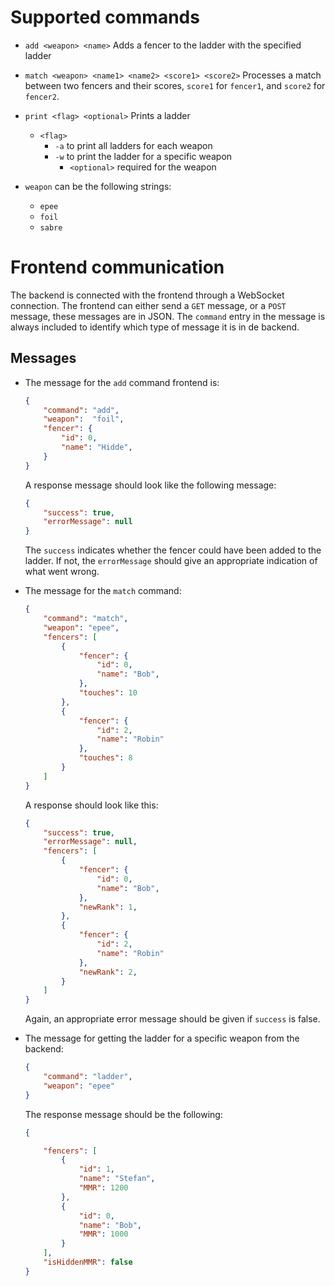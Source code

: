 # Supported commands
* `add <weapon> <name>` Adds a fencer to the ladder with the specified ladder
* `match <weapon> <name1> <name2> <score1> <score2>` Processes a match between two fencers and their scores, `score1` for `fencer1`, and `score2` for `fencer2`.
* `print <flag> <optional>` Prints a ladder
    * `<flag>`
        * `-a` to print all ladders for each weapon
        * `-w` to print the ladder for a specific weapon
            * `<optional>` required for the weapon

* `weapon` can be the following strings:
    * `epee`
    * `foil`
    * `sabre`

# Frontend communication
The backend is connected with the frontend through a WebSocket connection. The frontend can either send a `GET` message, or a `POST` message, these messages are in JSON. The `command` entry in the message is always included to identify which type of message it is in de backend.  

## Messages
* The message for the `add` command frontend is:
    ```JSON
    {
        "command": "add",
        "weapon":  "foil",
        "fencer": {
            "id": 0,
            "name": "Hidde",
        }
    }
    ```
    A response message should look like the following message:
    ```JSON
    {
        "success": true,
        "errorMessage": null
    }
    ```
    The `success` indicates whether the fencer could have been added to the ladder. If not, the `errorMessage` should give an appropriate indication of what went wrong.
* The message for the `match` command:
    ```JSON
    {
        "command": "match",
        "weapon": "epee",
        "fencers": [
            {
                "fencer": {
                    "id": 0,
                    "name": "Bob",
                },
                "touches": 10
            },
            {
                "fencer": {
                    "id": 2,
                    "name": "Robin"
                },
                "touches": 8 
            }
        ]
    }
    ```
    A response should look like this:
    ```JSON
    {
        "success": true,
        "errorMessage": null,
        "fencers": [
            {
                "fencer": {
                    "id": 0,
                    "name": "Bob",
                },
                "newRank": 1,
            },
            {
                "fencer": {
                    "id": 2,
                    "name": "Robin"
                },
                "newRank": 2,
            }
        ]
    }
    ```
    Again, an appropriate error message should be given if `success` is false.
        
* The message for getting the ladder for a specific weapon from the backend:
    ```JSON
    {
        "command": "ladder",
        "weapon": "epee"
    }
    ```
    The response message should be the following:
    ```JSON
    {
    
        "fencers": [
            {
                "id": 1,
                "name": "Stefan",
                "MMR": 1200
            },
            {
                "id": 0,
                "name": "Bob",
                "MMR": 1000
            }
        ],
        "isHiddenMMR": false
    }
    ```
